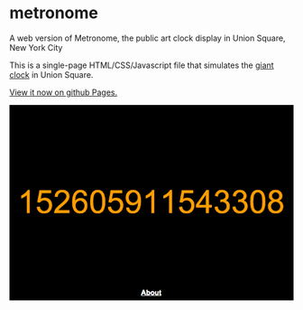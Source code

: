 metronome
=========

A web version of Metronome, the public art clock display in Union Square, New York City

This is a single-page HTML/CSS/Javascript file that simulates the [giant clock](http://en.wikipedia.org/wiki/Metronome_(public_artwork)) in Union Square.

[View it now on github Pages.](http://chriswhong.github.io/metronome)

![screenshot](https://raw.githubusercontent.com/chriswhong/metronome/master/Metronome.png)
